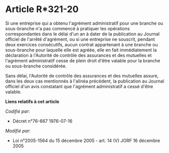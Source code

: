 # Article R*321-20

Si une entreprise qui a obtenu l'agrément administratif pour une branche ou sous-branche n'a pas commencé à pratiquer les
opérations correspondantes dans le délai d'un an à dater de la publication au Journal officiel de l'arrêté d'agrément, ou si
une entreprise ne souscrit, pendant deux exercices consécutifs, aucun contrat appartenant à une branche ou sous-branche pour
laquelle elle est agréée, elle en fait immédiatement la déclaration à l'Autorité de contrôle des assurances et des mutuelles
et l'agrément administratif cesse de plein droit d'être valable pour la branche ou sous-branche considérée.

Sans délai, l'Autorité de contrôle des assurances et des mutuelles assure, dans les deux cas mentionnés à l'alinéa précédent,
la publication au Journal officiel d'un avis constatant que l'agrément administratif a cessé d'être valable.

**Liens relatifs à cet article**

_Codifié par_:

  - Décret n°76-667 1976-07-16

_Modifié par_:

  - Loi n°2005-1564 du 15 décembre 2005 - art. 14 (V) JORF 16 décembre 2005
